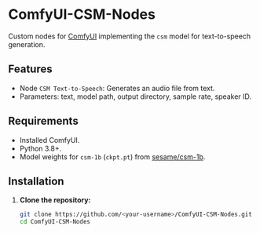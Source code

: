 # ComfyUI-CSM-Nodes

Custom nodes for [ComfyUI](https://github.com/comfyanonymous/ComfyUI) implementing the `csm` model for text-to-speech generation.

## Features
- Node `CSM Text-to-Speech`: Generates an audio file from text.
- Parameters: text, model path, output directory, sample rate, speaker ID.

## Requirements
- Installed ComfyUI.
- Python 3.8+.
- Model weights for `csm-1b` (`ckpt.pt`) from [sesame/csm-1b](https://huggingface.co/sesame/csm-1b).

## Installation

1. **Clone the repository:**
   ```bash
   git clone https://github.com/<your-username>/ComfyUI-CSM-Nodes.git
   cd ComfyUI-CSM-Nodes
